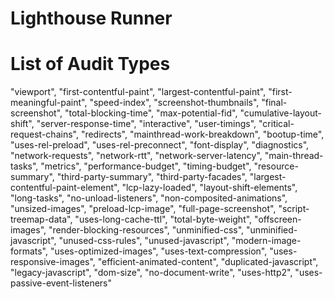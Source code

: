 # Lighthouse Runner

# List of Audit Types

"viewport",
"first-contentful-paint",
"largest-contentful-paint",
"first-meaningful-paint",
"speed-index",
"screenshot-thumbnails",
"final-screenshot",
"total-blocking-time",
"max-potential-fid",
"cumulative-layout-shift",
"server-response-time",
"interactive",
"user-timings",
"critical-request-chains",
"redirects",
"mainthread-work-breakdown",
"bootup-time",
"uses-rel-preload",
"uses-rel-preconnect",
"font-display",
"diagnostics",
"network-requests",
"network-rtt",
"network-server-latency",
"main-thread-tasks",
"metrics",
"performance-budget",
"timing-budget",
"resource-summary",
"third-party-summary",
"third-party-facades",
"largest-contentful-paint-element",
"lcp-lazy-loaded",
"layout-shift-elements",
"long-tasks",
"no-unload-listeners",
"non-composited-animations",
"unsized-images",
"preload-lcp-image",
"full-page-screenshot",
"script-treemap-data",
"uses-long-cache-ttl",
"total-byte-weight",
"offscreen-images",
"render-blocking-resources",
"unminified-css",
"unminified-javascript",
"unused-css-rules",
"unused-javascript",
"modern-image-formats",
"uses-optimized-images",
"uses-text-compression",
"uses-responsive-images",
"efficient-animated-content",
"duplicated-javascript",
"legacy-javascript",
"dom-size",
"no-document-write",
"uses-http2",
"uses-passive-event-listeners"
